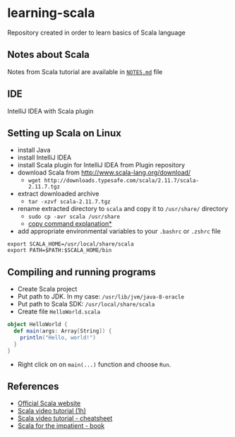 # learning-scala
Repository created in order to learn basics of Scala language

Notes about Scala
-----------------

Notes from Scala tutorial are available in [`NOTES.md`](https://github.com/pwittchen/learning-scala/blob/master/NOTES.md) file

IDE
---

IntelliJ IDEA with Scala plugin

Setting up Scala on Linux
-------------------------

- install Java
- install IntelliJ IDEA
- install Scala plugin for IntelliJ IDEA from Plugin repository
- download Scala from http://www.scala-lang.org/download/
  - `wget http://downloads.typesafe.com/scala/2.11.7/scala-2.11.7.tgz`
- extract downloaded archive
  - `tar -xzvf scala-2.11.7.tgz`
- rename extracted directory to `scala` and copy it to `/usr/share/` directory
  - `sudo cp -avr scala /usr/share` 
  - [copy command explanation*](http://www.cyberciti.biz/faq/copy-folder-linux-command-line/)
- add appropriate environmental variables to your `.bashrc` or `.zshrc` file
```
export SCALA_HOME=/usr/local/share/scala
export PATH=$PATH:$SCALA_HOME/bin
```

Compiling and running programs
------------------------------

- Create Scala project
- Put path to JDK. In my case: `/usr/lib/jvm/java-8-oracle`
- Put path to Scala SDK: `/usr/local/share/scala`
- Create file `HelloWorld.scala`

```scala
object HelloWorld {
  def main(args: Array[String]) {
    println("Hello, world!")
  }
}

```

- Right click on on `main(...)` function and choose `Run`.

References
----------
- [Official Scala website](http://www.scala-lang.org)
- [Scala video tutorial (1h)](https://www.youtube.com/watch?v=DzFt0YkZo8M)
- [Scala video tutorial - cheatsheet](http://www.newthinktank.com/2015/08/learn-scala-one-video/)
- [Scala for the impatient - book](http://www.amazon.com/Scala-Impatient-Cay-S-Horstmann/dp/0321774094/)

